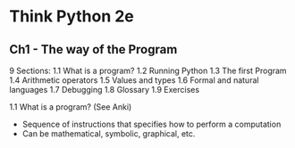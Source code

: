 # Think Python 2e 
## Ch1 - The way of the Program

9 Sections:
1.1 What is a program?
1.2 Running Python
1.3 The first Program
1.4 Arithmetic operators
1.5 Values and types
1.6 Formal and natural languages
1.7 Debugging
1.8 Glossary
1.9 Exercises

1.1 What is a program?
(See Anki)
- Sequence of instructions that specifies how to perform a computation
- Can be mathematical, symbolic, graphical, etc.

